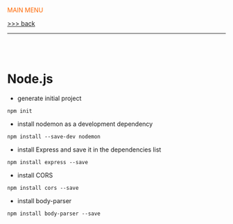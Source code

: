 <span style="color:#f60;">MAIN MENU</span>

[>>> back](./../../../README.md)

---
<br/><br/>

# Node.js



- generate initial project
```
npm init
```

- install nodemon as a development dependency
```
npm install --save-dev nodemon
```

- install Express and save it in the dependencies list
```
npm install express --save
```

- install CORS
```
npm install cors --save
```

- install body-parser
```
npm install body-parser --save
```